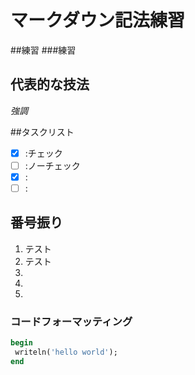 # マークダウン記法練習
##練習
###練習
## 代表的な技法
*強調*

##タスクリスト
* [x] :チェック
* [ ] :ノーチェック
* [x] :
* [ ] :

## 番号振り
1. テスト
1. テスト
1. 
1. 
1. 

### コードフォーマッティング
```Pascal
begin
 writeln('hello world');
end
